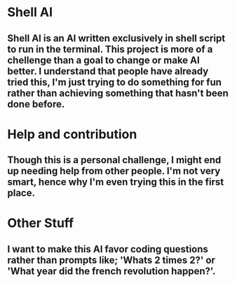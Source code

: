 # Shell AI
## Shell AI is an AI written exclusively in shell script to run in the terminal. This project is more of a chellenge than a goal to change or make AI better. I understand that people have already tried this, I'm just trying to do something for fun rather than achieving something that hasn't been done before.
# Help and contribution
## Though this is a personal challenge, I might end up needing help from other people. I'm not very smart, hence why I'm even trying this in the first place.
# Other Stuff
## I want to make this AI favor coding questions rather than prompts like; 'Whats 2 times 2?' or 'What year did the french revolution happen?'.
